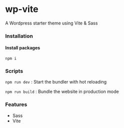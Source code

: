 # wp-vite

A Wordpress starter theme using Vite &amp; Sass

### Installation

#### Install packages

`npm i`

### Scripts

`npm run dev` : Start the bundler with hot reloading

`npm run build` : Bundle the website in production mode

### Features

- Sass
- Vite
